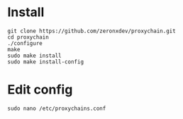 # Install
```
git clone https://github.com/zeronxdev/proxychain.git
cd proxychain
./configure
make
sudo make install
sudo make install-config
```
# Edit config
```
sudo nano /etc/proxychains.conf
```